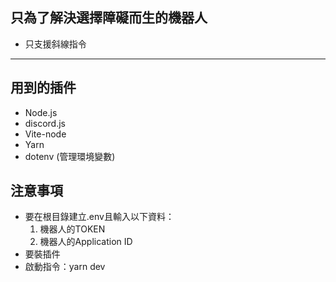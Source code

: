 ## 只為了解決選擇障礙而生的機器人
- 只支援斜線指令
---
## 用到的插件

- Node.js  
- discord.js  
- Vite-node  
- Yarn  
- dotenv (管理環境變數)  

## 注意事項

- 要在根目錄建立.env且輸入以下資料：
    1. 機器人的TOKEN
    2. 機器人的Application ID
- 要裝插件
- 啟動指令：yarn dev
